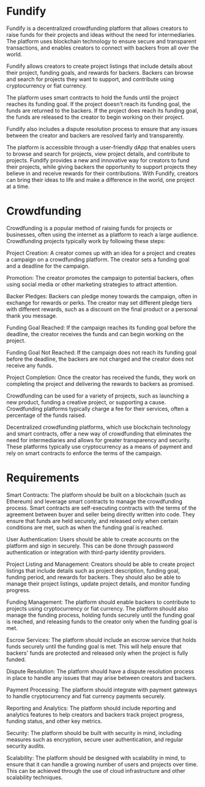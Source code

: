 # Fundify
Fundify is a decentralized crowdfunding platform that allows creators to raise funds for their projects and ideas without the need for intermediaries. The platform uses blockchain technology to ensure secure and transparent transactions, and enables creators to connect with backers from all over the world.

Fundify allows creators to create project listings that include details about their project, funding goals, and rewards for backers. Backers can browse and search for projects they want to support, and contribute using cryptocurrency or fiat currency.

The platform uses smart contracts to hold the funds until the project reaches its funding goal. If the project doesn't reach its funding goal, the funds are returned to the backers. If the project does reach its funding goal, the funds are released to the creator to begin working on their project.

Fundify also includes a dispute resolution process to ensure that any issues between the creator and backers are resolved fairly and transparently.

The platform is accessible through a user-friendly dApp that enables users to browse and search for projects, view project details, and contribute to projects. Fundify provides a new and innovative way for creators to fund their projects, while giving backers the opportunity to support projects they believe in and receive rewards for their contributions. With Fundify, creators can bring their ideas to life and make a difference in the world, one project at a time.

# Crowdfunding

Crowdfunding is a popular method of raising funds for projects or businesses, often using the internet as a platform to reach a large audience. Crowdfunding projects typically work by following these steps:

Project Creation: A creator comes up with an idea for a project and creates a campaign on a crowdfunding platform. The creator sets a funding goal and a deadline for the campaign.

Promotion: The creator promotes the campaign to potential backers, often using social media or other marketing strategies to attract attention.

Backer Pledges: Backers can pledge money towards the campaign, often in exchange for rewards or perks. The creator may set different pledge tiers with different rewards, such as a discount on the final product or a personal thank you message.

Funding Goal Reached: If the campaign reaches its funding goal before the deadline, the creator receives the funds and can begin working on the project.

Funding Goal Not Reached: If the campaign does not reach its funding goal before the deadline, the backers are not charged and the creator does not receive any funds.

Project Completion: Once the creator has received the funds, they work on completing the project and delivering the rewards to backers as promised.

Crowdfunding can be used for a variety of projects, such as launching a new product, funding a creative project, or supporting a cause. Crowdfunding platforms typically charge a fee for their services, often a percentage of the funds raised.

Decentralized crowdfunding platforms, which use blockchain technology and smart contracts, offer a new way of crowdfunding that eliminates the need for intermediaries and allows for greater transparency and security. These platforms typically use cryptocurrency as a means of payment and rely on smart contracts to enforce the terms of the campaign.

# Requirements

Smart Contracts: The platform should be built on a blockchain (such as Ethereum) and leverage smart contracts to manage the crowdfunding process. Smart contracts are self-executing contracts with the terms of the agreement between buyer and seller being directly written into code. They ensure that funds are held securely, and released only when certain conditions are met, such as when the funding goal is reached.

User Authentication: Users should be able to create accounts on the platform and sign in securely. This can be done through password authentication or integration with third-party identity providers.

Project Listing and Management: Creators should be able to create project listings that include details such as project description, funding goal, funding period, and rewards for backers. They should also be able to manage their project listings, update project details, and monitor funding progress.

Funding Management: The platform should enable backers to contribute to projects using cryptocurrency or fiat currency. The platform should also manage the funding process, holding funds securely until the funding goal is reached, and releasing funds to the creator only when the funding goal is met.

Escrow Services: The platform should include an escrow service that holds funds securely until the funding goal is met. This will help ensure that backers' funds are protected and released only when the project is fully funded.

Dispute Resolution: The platform should have a dispute resolution process in place to handle any issues that may arise between creators and backers.

Payment Processing: The platform should integrate with payment gateways to handle cryptocurrency and fiat currency payments securely.

Reporting and Analytics: The platform should include reporting and analytics features to help creators and backers track project progress, funding status, and other key metrics.

Security: The platform should be built with security in mind, including measures such as encryption, secure user authentication, and regular security audits.

Scalability: The platform should be designed with scalability in mind, to ensure that it can handle a growing number of users and projects over time. This can be achieved through the use of cloud infrastructure and other scalability techniques.
